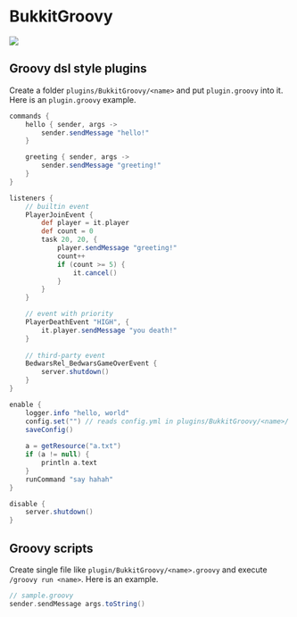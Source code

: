 # BukkitGroovy

[![](https://jitpack.io/v/caoli5288/bukkitgroovy.svg)](https://jitpack.io/#caoli5288/bukkitgroovy)

## Groovy dsl style plugins

Create a folder `plugins/BukkitGroovy/<name>` and put `plugin.groovy` into it. Here is an `plugin.groovy` example.

```groovy
commands {
    hello { sender, args ->
        sender.sendMessage "hello!"
    }

    greeting { sender, args ->
        sender.sendMessage "greeting!"
    }
}

listeners {
    // builtin event
    PlayerJoinEvent {
        def player = it.player
        def count = 0
        task 20, 20, {
            player.sendMessage "greeting!"
            count++
            if (count >= 5) {
                it.cancel()
            }
        }
    }

    // event with priority
    PlayerDeathEvent "HIGH", {
        it.player.sendMessage "you death!"
    }
    
    // third-party event
    BedwarsRel_BedwarsGameOverEvent {
        server.shutdown()
    }
}

enable {
    logger.info "hello, world"
    config.set("") // reads config.yml in plugins/BukkitGroovy/<name>/
    saveConfig()
    
    a = getResource("a.txt")
    if (a != null) {
        println a.text
    }   
    runCommand "say hahah"
}

disable {
    server.shutdown()
}
```

## Groovy scripts

Create single file like `plugin/BukkitGroovy/<name>.groovy` and execute `/groovy run <name>`. Here is an example.

```groovy
// sample.groovy
sender.sendMessage args.toString()
```